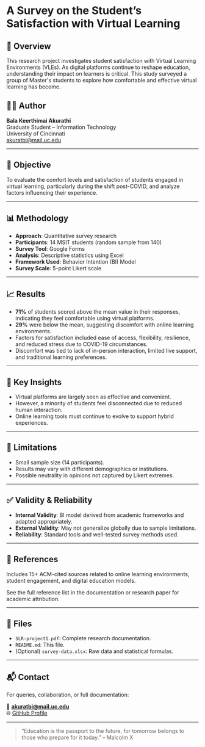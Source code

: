 # A Survey on the Student’s Satisfaction with Virtual Learning

## 📘 Overview

This research project investigates student satisfaction with Virtual Learning Environments (VLEs). As digital platforms continue to reshape education, understanding their impact on learners is critical. This study surveyed a group of Master's students to explore how comfortable and effective virtual learning has become.

## 🧑‍🎓 Author

**Bala Keerthimai Akurathi**  
Graduate Student – Information Technology  
University of Cincinnati  
akuratbi@mail.uc.edu

---

## 🎯 Objective

To evaluate the comfort levels and satisfaction of students engaged in virtual learning, particularly during the shift post-COVID, and analyze factors influencing their experience.

---

## 📊 Methodology

- **Approach**: Quantitative survey research
- **Participants**: 14 MSIT students (random sample from 140)
- **Survey Tool**: Google Forms
- **Analysis**: Descriptive statistics using Excel  
- **Framework Used**: Behavior Intention (BI) Model  
- **Survey Scale**: 5-point Likert scale

---

## 📈 Results

- **71%** of students scored above the mean value in their responses, indicating they feel comfortable using virtual platforms.
- **29%** were below the mean, suggesting discomfort with online learning environments.
- Factors for satisfaction included ease of access, flexibility, resilience, and reduced stress due to COVID-19 circumstances.
- Discomfort was tied to lack of in-person interaction, limited live support, and traditional learning preferences.

---

## 🧠 Key Insights

- Virtual platforms are largely seen as effective and convenient.
- However, a minority of students feel disconnected due to reduced human interaction.
- Online learning tools must continue to evolve to support hybrid experiences.

---

## 📌 Limitations

- Small sample size (14 participants).
- Results may vary with different demographics or institutions.
- Possible neutrality in opinions not captured by Likert extremes.

---

## ✅ Validity & Reliability

- **Internal Validity**: BI model derived from academic frameworks and adapted appropriately.
- **External Validity**: May not generalize globally due to sample limitations.
- **Reliability**: Standard tools and well-tested survey methods used.

---

## 🧾 References

Includes 15+ ACM-cited sources related to online learning environments, student engagement, and digital education models.

See the full reference list in the documentation or research paper for academic attribution.

---

## 📁 Files

- `SLR-project1.pdf`: Complete research documentation.
- `README.md`: This file.
- (Optional) `survey-data.xlsx`: Raw data and statistical formulas.

---

## 📬 Contact

For queries, collaboration, or full documentation:

📧 **akuratbi@mail.uc.edu**  
🌐 [GitHub Profile](https://github.com/Keerthi2040)

---

> “Education is the passport to the future, for tomorrow belongs to those who prepare for it today.” – Malcolm X
